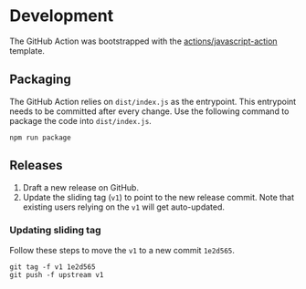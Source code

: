 # Development

The GitHub Action was bootstrapped with the [actions/javascript-action](https://github.com/actions/javascript-action) template.

## Packaging

The GitHub Action relies on `dist/index.js` as the entrypoint. This entrypoint needs to be committed after every change. Use the following command to package the code into `dist/index.js`.

```
npm run package
```

## Releases

1. Draft a new release on GitHub.
1. Update the sliding tag (`v1`) to point to the new release commit. Note that existing users relying on the `v1` will get auto-updated.

### Updating sliding tag

Follow these steps to move the `v1` to a new commit `1e2d565`.

```
git tag -f v1 1e2d565
git push -f upstream v1
```
